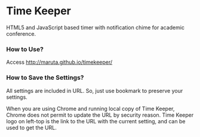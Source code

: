 # Time Keeper
HTML5 and JavaScript based timer with notification chime for academic conference.

### How to Use?
Access
http://maruta.github.io/timekeeper/

### How to Save the Settings?
All settings are included in URL.
So, just use bookmark to preserve your settings.

When you are using Chrome and running local copy of Time Keeper,
Chrome does not permit to update the URL by security reason.
Time Keeper logo on left-top is the link to the URL with the current setting, and can be used to get the URL.
 
